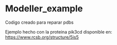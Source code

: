 # Modeller_example
Codigo creado para reparar pdbs 

Ejemplo hecho con la proteina pik3cd disponible en:
https://www.rcsb.org/structure/5is5
